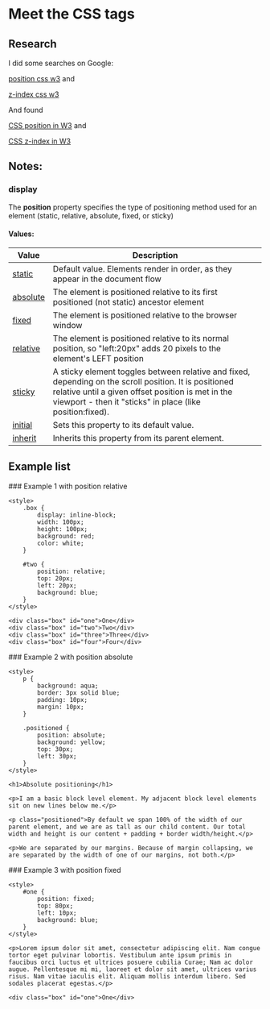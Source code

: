 # Meet the CSS tags

## Research

I did some searches on Google:

[position css w3](https://www.google.com/search?q=position+css+w3)
and

[z-index css w3](https://www.google.com/search?q=z-index+css+w3)

And found

[CSS position in W3](https://www.w3schools.com/cssref/pr_position.asp)
and

[CSS z-index in W3](https://www.w3schools.com/cssref/z-index.asp)

## Notes:

### display

The <b>position</b> property specifies the type of positioning method used for an element (static, relative, absolute, fixed, or sticky)

#### Values:

| **Value**           | **Description**                                                                                                                                                                                                          |
| ------------------- | ------------------------------------------------------------------------------------------------------------------------------------------------------------------------------------------------------------------------ |
| <ins>static </ins>  | Default value. Elements render in order, as they appear in the document flow                                                                                                                                             |
| <ins>absolute</ins> | The element is positioned relative to its first positioned (not static) ancestor element                                                                                                                                 |
| <ins>fixed</ins>    | The element is positioned relative to the browser window                                                                                                                                                                 |
| <ins>relative</ins> | The element is positioned relative to its normal position, so "left:20px" adds 20 pixels to the element's LEFT position                                                                                                  |
| <ins>sticky</ins>   | A sticky element toggles between relative and fixed, depending on the scroll position. It is positioned relative until a given offset position is met in the viewport - then it "sticks" in place (like position:fixed). |
| <ins>initial</ins>  | Sets this property to its default value.                                                                                                                                                                                 |
| <ins>inherit</ins>  | Inherits this property from its parent element.                                                                                                                                                                          |

## Example list

### Example 1 with position relative

```html:
<style>
	.box {
		display: inline-block;
		width: 100px;
		height: 100px;
		background: red;
		color: white;
	}

	#two {
		position: relative;
		top: 20px;
		left: 20px;
		background: blue;
	}
</style>

<div class="box" id="one">One</div>
<div class="box" id="two">Two</div>
<div class="box" id="three">Three</div>
<div class="box" id="four">Four</div>

```

### Example 2 with position absolute

```html:
<style>
	p {
		background: aqua;
		border: 3px solid blue;
		padding: 10px;
		margin: 10px;
	}

	.positioned {
		position: absolute;
		background: yellow;
		top: 30px;
		left: 30px;
	}
</style>

<h1>Absolute positioning</h1>

<p>I am a basic block level element. My adjacent block level elements sit on new lines below me.</p>

<p class="positioned">By default we span 100% of the width of our parent element, and we are as tall as our child content. Our total width and height is our content + padding + border width/height.</p>

<p>We are separated by our margins. Because of margin collapsing, we are separated by the width of one of our margins, not both.</p>
```

### Example 3 with position fixed

```html:
<style>
	#one {
		position: fixed;
		top: 80px;
		left: 10px;
		background: blue;
	}
</style>

<p>Lorem ipsum dolor sit amet, consectetur adipiscing elit. Nam congue tortor eget pulvinar lobortis. Vestibulum ante ipsum primis in faucibus orci luctus et ultrices posuere cubilia Curae; Nam ac dolor augue. Pellentesque mi mi, laoreet et dolor sit amet, ultrices varius risus. Nam vitae iaculis elit. Aliquam mollis interdum libero. Sed sodales placerat egestas.</p>

<div class="box" id="one">One</div>
```

